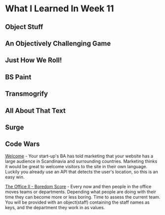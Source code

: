 # What I Learned In Week 11

## Object Stuff

## An Objectively Challenging Game

## Just How We Roll!

## BS Paint

## Transmogrify

## All About That Text

## Surge

## Code Wars

[Welcome](https://www.codewars.com/kata/577ff15ad648a14b780000e7) - Your start-up's BA has told marketing that your website has a large audience in Scandinavia and surrounding countries. Marketing thinks it would be great to welcome visitors to the site in their own language. Luckily you already use an API that detects the user's location, so this is an easy win.

[The Office II - Boredom Score](https://www.codewars.com/kata/the-office-ii-boredom-score/javascript) - Every now and then people in the office moves teams or departments. Depending what people are doing with their time they can become more or less boring. Time to assess the current team.
You will be provided with an object(staff) containing the staff names as keys, and the department they work in as values.